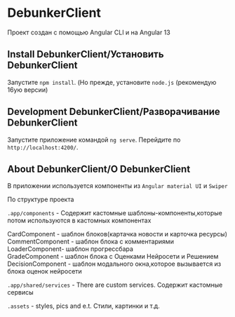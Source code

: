 # DebunkerClient
Проект создан с помощью Angular CLI и на Angular 13 

## Install DebunkerClient/Установить DebunkerClient
Запустите `npm install`. (Но прежде, установите `node.js` (рекомендую 16ую версии)

## Development DebunkerClient/Разворачивание DebunkerClient
Запустите приложение командой `ng serve`. Перейдите по `http://localhost:4200/`. 

## About DebunkerClient/О DebunkerClient
В приложении используется компоненты из `Angular material UI` и `Swiper`

По структуре проекта

`.app/components` - Содержит кастомные шаблоны-компоненты,которые потом используются в кастомных компонентах

CardComponent - шаблон блоков(картачка новости и карточка ресурсы)</br>
CommentComponent - шаблон блока с комментариями</br>
LoaderComponent- шаблон прогрессбара</br>
GradeComponent - шаблон блока с Оценками Нейросети и Решением</br>
DecisionComponent - шаблон модального окна,которое вызывается из блока оценок нейросети</br>

`.app/shared/services` -  There are custom services. Содержит кастомные сервисы

`.assets` - styles, pics and e.t. Стили, картинки и т.д.
